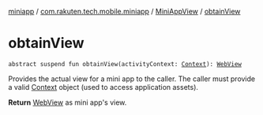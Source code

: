 [miniapp](../../index.md) / [com.rakuten.tech.mobile.miniapp](../index.md) / [MiniAppView](index.md) / [obtainView](./obtain-view.md)

# obtainView

`abstract suspend fun obtainView(activityContext: `[`Context`](https://developer.android.com/reference/android/content/Context.html)`): `[`WebView`](https://developer.android.com/reference/android/webkit/WebView.html)

Provides the actual view for a mini app to the caller.
The caller must provide a valid [Context](https://developer.android.com/reference/android/content/Context.html) object (used to access application assets).

**Return**
[WebView](https://developer.android.com/reference/android/webkit/WebView.html) as mini app's view.

